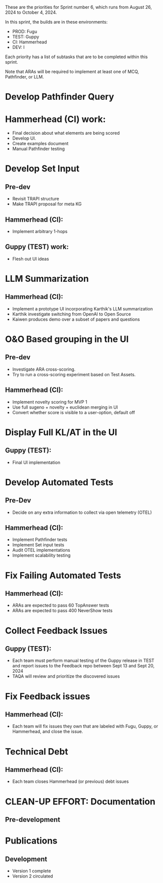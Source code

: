 These are the priorities for Sprint number 6, which runs from August 26, 2024 to October 4, 2024. 

In this sprint, the builds are in these environments: 

- PROD: Fugu
- TEST: Guppy 
- CI: Hammerhead
- DEV: I

Each priority has a list of subtasks that are to be completed within this sprint.

Note that ARAs will be required to implement at least one of MCQ, Pathfinder, or LLM.

# Develop Pathfinder Query
# Hammerhead (CI) work:
- Final decision about what elements are being scored
- Develop UI.
- Create examples document
- Manual Pathfinder testing 

# Develop Set Input
## Pre-dev
- Revisit TRAPI structure
- Make TRAPI proposal for meta KG
## Hammerhead (CI):
- Implement arbitrary 1-hops
## Guppy (TEST) work:
- Flesh out UI ideas

# LLM Summarization 
## Hammerhead (CI):
- Implement a prototype UI incorporating Karthik's LLM summarization
- Karthik investigate switching from OpenAI to Open Source
- Kaiwen produces demo over a subset of papers and questions

# O&O Based grouping in the UI 
## Pre-dev
- Investigate ARA cross-scoring. 
- Try to run a cross-scoring experiment based on Test Assets.
## Hammerhead (CI):
- Implement novelty scoring for MVP 1
- Use full sugeno + novelty + euclidean merging in UI
- Convert whether score is visible to a user-option, default off

# Display Full KL/AT in the UI
## Guppy (TEST):
- Final UI implementation

# Develop Automated Tests
## Pre-Dev
- Decide on any extra information to collect via open telemetry (OTEL)
## Hammerhead (CI):
- Implement Pathfinder tests
- Implement Set input tests
- Audit OTEL implementations
- Implement scalability testing

# Fix Failing Automated Tests
## Hammerhead (CI):
- ARAs are expected to pass 60 TopAnswer tests
- ARAs are expected to pass 400 NeverShow tests

# Collect Feedback Issues
## Guppy (TEST):
- Each team must perform manual testing of the Guppy release in TEST and report issues to the Feedback repo
between Sept 13 and Sept 20, 2024
- TAQA will review and prioritize the discovered issues

# Fix Feedback issues
## Hammerhead (CI):
- Each team will fix issues they own that are labeled with Fugu, Guppy, or Hammerhead, and close the issue.

# Technical Debt
## Hammerhead (CI): 
-  Each team closes Hammerhead (or previous) debt issues

# CLEAN-UP EFFORT: Documentation 
## Pre-development

# Publications
## Development
- Version 1 complete
- Version 2 circulated
